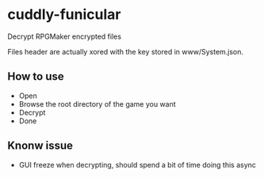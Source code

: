 # cuddly-funicular
Decrypt RPGMaker encrypted files

Files header are actually xored with the key stored in www/System.json.

## How to use

* Open
* Browse the root directory of the game you want
* Decrypt
* Done

## Knonw issue

* GUI freeze when decrypting, should spend a bit of time doing this async
